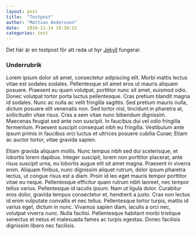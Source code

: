 ```yaml
---
layout: post
title:  "Testpost"
author: "Mattias Andersson"
date:   2016-11-14 19:30:12
categories: test
---
```


Det här är en testpost för att reda ut hyr [Jekyll] fungerar.

### Underrubrik

Lorem ipsum dolor sit amet, consectetur adipiscing elit. Morbi mattis lectus vitae est sodales sodales. Pellentesque sit amet eros ut mauris aliquam posuere. Praesent eu quam volutpat, porttitor nunc sit amet, euismod odio. Donec volutpat tortor porta luctus pellentesque. Cras pretium blandit magna id sodales. Nunc ac nulla ac velit fringilla sagittis. Sed pretium mauris nulla, dictum posuere elit venenatis non. Sed tortor nisl, tincidunt in pharetra at, sollicitudin vitae risus. Cras a sem vitae nunc bibendum dignissim. Maecenas feugiat sed ante non suscipit. In faucibus dui vel odio fringilla fermentum. Praesent suscipit consequat nibh eu fringilla. Vestibulum ante ipsum primis in faucibus orci luctus et ultrices posuere cubilia Curae; Etiam ac auctor tortor, vitae gravida sapien.

Etiam gravida aliquam mollis. Nunc tempus nibh sed dui scelerisque, et lobortis lorem dapibus. Integer suscipit, lorem non porttitor placerat, ante risus suscipit urna, eu lobortis augue elit sit amet magna. Praesent in viverra enim. Aliquam finibus, nunc dignissim aliquet rutrum, dolor ipsum pharetra lectus, ut congue risus est a diam. Proin id leo eget mauris tempor porttitor vitae eu neque. Pellentesque efficitur quam rutrum nibh laoreet, nec tempor tellus varius. Pellentesque id iaculis ipsum. Nam ut ligula dolor. Curabitur eros dolor, gravida tempus consectetur et, hendrerit a justo. Cras non lectus id enim vulputate convallis et nec tellus. Pellentesque tortor turpis, mattis id varius eget, dictum in nunc. Vivamus sapien diam, iaculis a orci nec, volutpat viverra nunc. Nulla facilisi. Pellentesque habitant morbi tristique senectus et netus et malesuada fames ac turpis egestas. Donec facilisis dignissim libero nec facilisis.

[jekyll]:      http://jekyllrb.com
